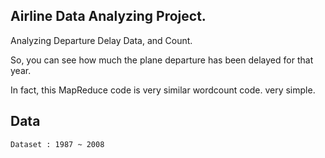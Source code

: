 ## Airline Data Analyzing Project.
Analyzing Departure Delay Data, and Count.

So, you can see how much the plane departure has been delayed for that year.

In fact, this MapReduce code is very similar wordcount code. very simple.

## Data
`Dataset : 1987 ~ 2008`